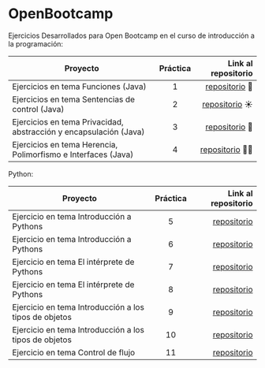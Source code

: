# OpenBootcamp


Ejercicios Desarrollados para Open Bootcamp en el curso de introducción a la programación:

| Proyecto | Práctica | Link al repositorio |
| ------------- |:-------------:| -----:|
|Ejercicios en tema Funciones (Java)|1|[repositorio](https://github.com/Daniel-Valente/OpenBootcamp/tree/main/IntroduccionJava/src/EjerciciosTema3) 🚗
|Ejercicios en tema Sentencias de control (Java)|2|[repositorio](https://github.com/Daniel-Valente/OpenBootcamp/tree/main/IntroduccionJava/src/EjerciciosTema4) ☀
|Ejercicios en tema Privacidad, abstracción y encapsulación (Java)|3|[repositorio](https://github.com/Daniel-Valente/OpenBootcamp/tree/main/IntroduccionJava/src/EjerciciosTema8) 🤵
|Ejercicios en tema Herencia, Polimorfismo e Interfaces (Java)|4|[repositorio](https://github.com/Daniel-Valente/OpenBootcamp/tree/main/IntroduccionJava/src/EjerciciosTema9) 👨‍🏭


Python:

| Proyecto | Práctica | Link al repositorio |
| ------------- |:-------------:| -----:|
|Ejercicio en tema Introducción a Pythons|5|[repositorio](https://github.com/Daniel-Valente/OpenBootcamp/blob/main/Python/Ejercicio%201%20Tema%201.png) 
|Ejercicio en tema Introducción a Pythons|6|[repositorio](https://github.com/Daniel-Valente/OpenBootcamp/blob/main/Python/Ejercicio%201%20Tema%202.png) 
|Ejercicio en tema El intérprete de Pythons|7|[repositorio](https://github.com/Daniel-Valente/OpenBootcamp/blob/main/Python/Ejercicio%202%20Tema%201.png) 
|Ejercicio en tema El intérprete de Pythons|8|[repositorio](https://github.com/Daniel-Valente/OpenBootcamp/blob/main/Python/Ejercicio%202%20Tema%201.png) 
|Ejercicio en tema Introducción a los tipos de objetos|9|[repositorio](https://github.com/Daniel-Valente/OpenBootcamp/blob/main/Python/Ejercicio-1-Tema-3.png) 
|Ejercicio en tema Introducción a los tipos de objetos|10|[repositorio](https://github.com/Daniel-Valente/OpenBootcamp/blob/main/Python/Ejercicio-2-Tema-3.png) 
|Ejercicio en tema Control de flujo|11|[repositorio](https://github.com/Daniel-Valente/OpenBootcamp/blob/main/Python/Ejercicio1Tema4.py) 

